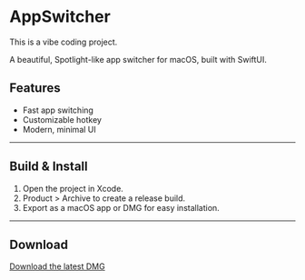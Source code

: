 # AppSwitcher

This is a vibe coding project.

A beautiful, Spotlight-like app switcher for macOS, built with SwiftUI.

## Features
- Fast app switching
- Customizable hotkey
- Modern, minimal UI

---

## Build & Install

1. Open the project in Xcode.
2. Product > Archive to create a release build.
3. Export as a macOS app or DMG for easy installation.

---

## Download
[Download the latest DMG](release/AppSwitcher.dmg)
